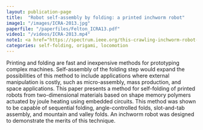```yaml
---
layout: publication-page
title:  "Robot self-assembly by folding: a printed inchworm robot"
image1: "/images/ICRA-2013.jpg"
paperfile: "/paperfiles/Felton_ICRA13.pdf"
video1: "/videos/ICRA-2013.mp4"
note1: <a href="https://spectrum.ieee.org/this-crawling-inchworm-robot-can-be-printed-out-and-folds-itself">IEEE Spectrum</a>
categories: self-folding, origami, locomotion
---
```


Printing and folding are fast and inexpensive methods for prototyping complex machines. Self-assembly of the folding step would expand the possibilities of this method to include applications where external manipulation is costly, such as micro-assembly, mass production, and space applications. This paper presents a method for self-folding of printed robots from two-dimensional materials based on shape memory polymers actuated by joule heating using embedded circuits. This method was shown to be capable of sequential folding, angle-controlled folds, slot-and-tab assembly, and mountain and valley folds. An inchworm robot was designed to demonstrate the merits of this technique.